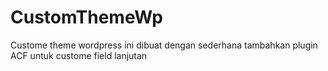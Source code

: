 # CustomThemeWp
Custome theme wordpress ini dibuat dengan sederhana tambahkan plugin ACF untuk custome field lanjutan
